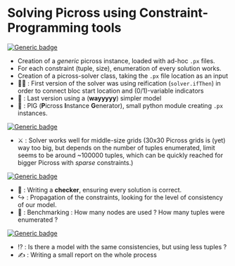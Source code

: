 # Solving Picross using Constraint-Programming tools

[![Generic badge](https://img.shields.io/badge/PICROSS-DONE-chartreuse.svg)](https://shields.io/)
- Creation of a _generic_ picross instance, loaded with ad-hoc `.px` files.
- For each constraint (tuple, size), enumeration of every solution works.
- Creation of a picross-solver class, taking the `.px` file location as an input
- 😮‍💨 : First version of the solver was using reification (`solver.ifThen`) in order to connect bloc start location and (0/1)-variable indicators
- 🥳 : Last version using a (**wayyyyy**) simpler model
- 🐖 : PIG (**P**icross **I**nstance **G**enerator), small python module creating `.px` instances.

[![Generic badge](https://img.shields.io/badge/PICROSS-FIXME-orange.svg)](https://shields.io/)
- ⚔️ : Solver works well for middle-size grids (30x30 Picross grids is (yet) way too big, but depends on the number of tuples enumerated, limit seems to be around ~100000 tuples, which can be quickly reached for bigger Picross with _sparse_ constraints.)

[![Generic badge](https://img.shields.io/badge/PICROSS-TODO-informational.svg)](https://shields.io/)
- 🧠 : Writing a **checker**, ensuring every solution is correct.
- ↪️ : Propagation of the constraints, looking for the level of consistency of our model.
- 🚅 : Benchmarking : How many nodes are used ? How many tuples were enumerated ?

[![Generic badge](https://img.shields.io/badge/PICROSS-NEXT-8A2BE2.svg)](https://shields.io/)
- ⁉️ : Is there a model with the same consistencies, but using less tuples ?
- ✍️ : Writing a small report on the whole process
